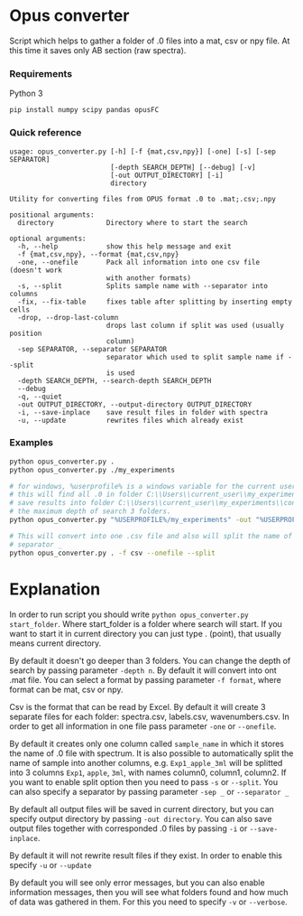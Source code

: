 # Opus converter

Script which helps to gather a folder of .0 files into a mat, csv or npy file.
At this time it saves only AB section (raw spectra).

### Requirements

Python 3
```
pip install numpy scipy pandas opusFC
```

### Quick reference

```
usage: opus_converter.py [-h] [-f {mat,csv,npy}] [-one] [-s] [-sep SEPARATOR]
                         [-depth SEARCH_DEPTH] [--debug] [-v]
                         [-out OUTPUT_DIRECTORY] [-i]
                         directory

Utility for converting files from OPUS format .0 to .mat;.csv;.npy

positional arguments:
  directory             Directory where to start the search

optional arguments:
  -h, --help            show this help message and exit
  -f {mat,csv,npy}, --format {mat,csv,npy}
  -one, --onefile       Pack all information into one csv file (doesn't work
                        with another formats)
  -s, --split           Splits sample name with --separator into columns
  -fix, --fix-table     fixes table after splitting by inserting empty cells
  -drop, --drop-last-column
                        drops last column if split was used (usually position
                        column)
  -sep SEPARATOR, --separator SEPARATOR
                        separator which used to split sample name if --split
                        is used
  -depth SEARCH_DEPTH, --search-depth SEARCH_DEPTH
  --debug
  -q, --quiet
  -out OUTPUT_DIRECTORY, --output-directory OUTPUT_DIRECTORY
  -i, --save-inplace    save result files in folder with spectra
  -u, --update          rewrites files which already exist
```

### Examples

```bash
python opus_converter.py .
python opus_converter.py ./my_experiments

# for windows, %userprofile% is a windows variable for the current user folder
# this will find all .0 in folder C:\\Users\\current_user\\my_experiments and 
# save results into folder C:\\Users\\current_user\\my_experiments\\converted
# the maximum depth of search 3 folders.
python opus_converter.py "%USERPROFILE%/my_experiments" -out "%USERPROFILE%/my_experiments/converted"

# This will convert into one .csv file and also will split the name of file with 
# separator _
python opus_converter.py . -f csv --onefile --split
```

# Explanation

In order to run script you should write `python opus_converter.py start_folder`. Where start_folder is a folder 
where search will start. If you want to start it in current directory you can just type . (point), that usually means 
current directory.

By default it doesn't go deeper than 3 folders. You can change the depth of search by passing parameter `-depth n`.
By default it will convert into ont .mat file. You can select a format by passing parameter `-f format`, where format 
can be mat, csv or npy. 

Csv is the format that can be read by Excel. By default it will create 3 separate files for each folder: spectra.csv, 
labels.csv, wavenumbers.csv. In order to get all information in one file pass parameter `-one` or `--onefile`.

By default it creates only one column called `sample_name` in which it stores the name of .0 file with spectrum. 
It is also possible to automatically split the name of sample into another columns, e.g. `Exp1_apple_3ml` will be splitted
into 3 columns `Exp1`, `apple`, `3ml`, with names column0, column1, column2. If you want to enable split option then you
need to pass `-s` or `--split`. You can also specify a separator by passing parameter `-sep _` or `--separator _`

By default all output files will be saved in current directory, but you can specify output directory by passing 
`-out directory`. You can also save output files together with corresponded  .0 files by passing `-i` or `--save-inplace`.

By default it will not rewrite result files if they exist. In order to enable this specify `-u` or `--update`

By default you will see only error messages, but you can also enable information messages, then you will see what folders
found and how much of data was gathered in them. For this you need to specify `-v` or `--verbose`.
